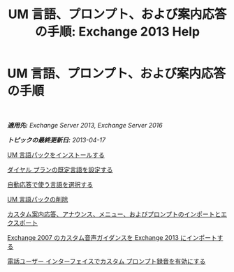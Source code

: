 ﻿---
title: 'UM 言語、プロンプト、および案内応答の手順: Exchange 2013 Help'
TOCTitle: UM 言語、プロンプト、および案内応答の手順
ms:assetid: 935bcf76-f27d-406e-962b-3adb014cf76e
ms:mtpsurl: https://technet.microsoft.com/ja-jp/library/JJ863293(v=EXCHG.150)
ms:contentKeyID: 50555819
ms.date: 04/24/2018
mtps_version: v=EXCHG.150
ms.translationtype: HT
---

# UM 言語、プロンプト、および案内応答の手順

 

_**適用先:** Exchange Server 2013, Exchange Server 2016_

_**トピックの最終更新日:** 2013-04-17_

[UM 言語パックをインストールする](install-a-um-language-pack-exchange-2013-help.md)

[ダイヤル プランの既定言語を設定する](https://docs.microsoft.com/ja-jp/exchange/voice-mail-unified-messaging/greetings-announcements-menus-and-prompts/set-dial-plan-default-language)

[自動応答で使う言語を選択する](https://docs.microsoft.com/ja-jp/exchange/voice-mail-unified-messaging/greetings-announcements-menus-and-prompts/select-auto-attendant-language)

[UM 言語パックの削除](remove-a-um-language-pack-exchange-2013-help.md)

[カスタム案内応答、アナウンス、メニュー、およびプロンプトのインポートとエクスポート](import-and-export-custom-greetings-announcements-menus-and-prompts-exchange-2013-help.md)

[Exchange 2007 のカスタム音声ガイダンスを Exchange 2013 にインポートする](import-custom-prompts-from-exchange-2007-to-exchange-2013-exchange-2013-help.md)

[電話ユーザー インターフェイスでカスタム プロンプト録音を有効にする](https://docs.microsoft.com/ja-jp/exchange/voice-mail-unified-messaging/greetings-announcements-menus-and-prompts/enable-custom-prompt-recording)

